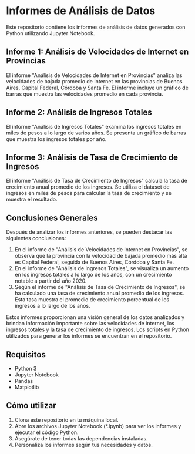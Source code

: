 # Informes de Análisis de Datos

Este repositorio contiene los informes de análisis de datos generados con Python utilizando Jupyter Notebook.

## Informe 1: Análisis de Velocidades de Internet en Provincias

El informe "Análisis de Velocidades de Internet en Provincias" analiza las velocidades de bajada promedio de Internet en las provincias de Buenos Aires, Capital Federal, Córdoba y Santa Fe. El informe incluye un gráfico de barras que muestra las velocidades promedio en cada provincia.

## Informe 2: Análisis de Ingresos Totales

El informe "Análisis de Ingresos Totales" examina los ingresos totales en miles de pesos a lo largo de varios años. Se presenta un gráfico de barras que muestra los ingresos totales por año.

## Informe 3: Análisis de Tasa de Crecimiento de Ingresos

El informe "Análisis de Tasa de Crecimiento de Ingresos" calcula la tasa de crecimiento anual promedio de los ingresos. Se utiliza el dataset de ingresos en miles de pesos para calcular la tasa de crecimiento y se muestra el resultado.

## Conclusiones Generales

Después de analizar los informes anteriores, se pueden destacar las siguientes conclusiones:

1. En el informe de "Análisis de Velocidades de Internet en Provincias", se observa que la provincia con la velocidad de bajada promedio más alta es Capital Federal, seguida de Buenos Aires, Córdoba y Santa Fe.
2. En el informe de "Análisis de Ingresos Totales", se visualiza un aumento en los ingresos totales a lo largo de los años, con un crecimiento notable a partir del año 2020.
3. Según el informe de "Análisis de Tasa de Crecimiento de Ingresos", se ha calculado una tasa de crecimiento anual promedio de los ingresos. Esta tasa muestra el promedio de crecimiento porcentual de los ingresos a lo largo de los años.

Estos informes proporcionan una visión general de los datos analizados y brindan información importante sobre las velocidades de internet, los ingresos totales y la tasa de crecimiento de ingresos. Los scripts en Python utilizados para generar los informes se encuentran en el repositorio.

## Requisitos

- Python 3
- Jupyter Notebook
- Pandas
- Matplotlib

## Cómo utilizar

1. Clona este repositorio en tu máquina local.
2. Abre los archivos Jupyter Notebook (*.ipynb) para ver los informes y ejecutar el código Python.
3. Asegúrate de tener todas las dependencias instaladas.
4. Personaliza los informes según tus necesidades y datos.
